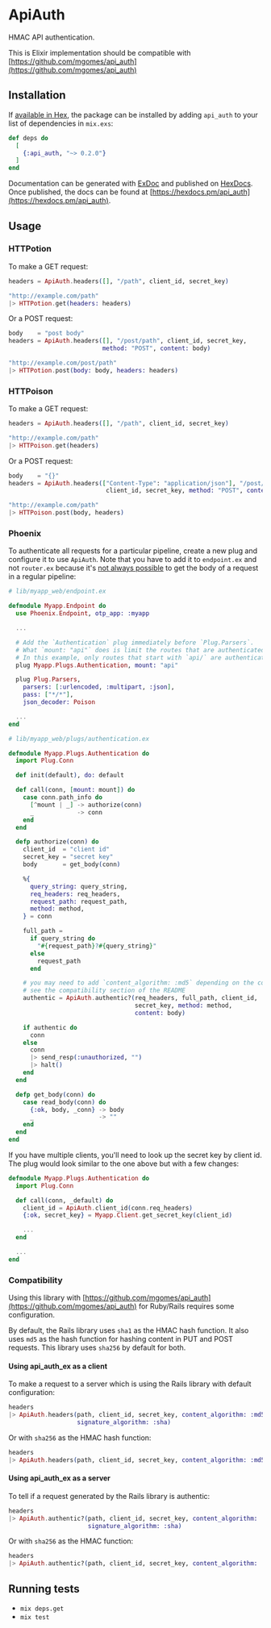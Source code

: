 # ApiAuth

HMAC API authentication.

This is Elixir implementation should be compatible with [https://github.com/mgomes/api_auth](https://github.com/mgomes/api_auth)

## Installation

If [available in Hex](https://hex.pm/docs/publish), the package can be installed
by adding `api_auth` to your list of dependencies in `mix.exs`:

```elixir
def deps do
  [
    {:api_auth, "~> 0.2.0"}
  ]
end
```

Documentation can be generated with [ExDoc](https://github.com/elixir-lang/ex_doc)
and published on [HexDocs](https://hexdocs.pm). Once published, the docs can
be found at [https://hexdocs.pm/api_auth](https://hexdocs.pm/api_auth).

## Usage

### HTTPotion

To make a GET request:

```elixir
headers = ApiAuth.headers([], "/path", client_id, secret_key)

"http://example.com/path"
|> HTTPotion.get(headers: headers)
```

Or a POST request:

```elixir
body    = "post body"
headers = ApiAuth.headers([], "/post/path", client_id, secret_key,
                          method: "POST", content: body)

"http://example.com/post/path"
|> HTTPotion.post(body: body, headers: headers)
```

### HTTPoison

To make a GET request:

```elixir
headers = ApiAuth.headers([], "/path", client_id, secret_key)

"http://example.com/path"
|> HTTPoison.get(headers)
```

Or a POST request:

```elixir
body    = "{}"
headers = ApiAuth.headers(["Content-Type": "application/json"], "/post/path",
                           client_id, secret_key, method: "POST", content: body)

"http://example.com/path"
|> HTTPoison.post(body, headers)
```

### Phoenix

To authenticate all requests for a particular pipeline, create a new
plug and configure it to use `ApiAuth`.
Note that you have to add it to `endpoint.ex` and not `router.ex` because it's
[not always possible](https://github.com/phoenixframework/phoenix/issues/459)
to get the body of a request in a regular pipeline:

```elixir
# lib/myapp_web/endpoint.ex

defmodule Myapp.Endpoint do
  use Phoenix.Endpoint, otp_app: :myapp

  ...

  # Add the `Authentication` plug immediately before `Plug.Parsers`.
  # What `mount: "api"` does is limit the routes that are authenticated.
  # In this example, only routes that start with `api/` are authenticated.
  plug Myapp.Plugs.Authentication, mount: "api"

  plug Plug.Parsers,
    parsers: [:urlencoded, :multipart, :json],
    pass: ["*/*"],
    json_decoder: Poison

  ...
end
```

```elixir
# lib/myapp_web/plugs/authentication.ex

defmodule Myapp.Plugs.Authentication do
  import Plug.Conn

  def init(default), do: default

  def call(conn, [mount: mount]) do
    case conn.path_info do
      [^mount | _] -> authorize(conn)
      _            -> conn
    end
  end

  defp authorize(conn) do
    client_id  = "client id"
    secret_key = "secret key"
    body       = get_body(conn)

    %{
      query_string: query_string,
      req_headers: req_headers,
      request_path: request_path,
      method: method,
    } = conn

    full_path =
      if query_string do
        "#{request_path}?#{query_string}"
      else
        request_path
      end

    # you may need to add `content_algorithm: :md5` depending on the code signing the request
    # see the compatibility section of the README
    authentic = ApiAuth.authentic?(req_headers, full_path, client_id,
                                   secret_key, method: method,
                                   content: body)

    if authentic do
      conn
    else
      conn
      |> send_resp(:unauthorized, "")
      |> halt()
    end
  end

  defp get_body(conn) do
    case read_body(conn) do
      {:ok, body, _conn} -> body
      _                  -> ""
    end
  end
end
```

If you have multiple clients, you'll need to look up the secret key by client id.
The plug would look similar to the one above but with a few changes:

```elixir
defmodule Myapp.Plugs.Authentication do
  import Plug.Conn

  def call(conn, _default) do
    client_id = ApiAuth.client_id(conn.req_headers)
    {:ok, secret_key} = Myapp.Client.get_secret_key(client_id)

    ...
  end

  ...
end
```

### Compatibility

Using this library with [https://github.com/mgomes/api_auth](https://github.com/mgomes/api_auth) for Ruby/Rails
requires some configuration.

By default, the Rails library uses `sha1` as the HMAC hash function.
It also uses `md5` as the hash function for hashing content in PUT and POST requests.
This library uses `sha256` by default for both.

#### Using api_auth_ex as a client
To make a request to a server which is using the Rails library with default configuration:

```elixir
headers
|> ApiAuth.headers(path, client_id, secret_key, content_algorithm: :md5,
                   signature_algorithm: :sha)
```

Or with `sha256` as the HMAC hash function:

```elixir
headers
|> ApiAuth.headers(path, client_id, secret_key, content_algorithm: :md5)
```

#### Using api_auth_ex as a server
To tell if a request generated by the Rails library is authentic:

```elixir
headers
|> ApiAuth.authentic?(path, client_id, secret_key, content_algorithm: :md5,
                      signature_algorithm: :sha)
```

Or with `sha256` as the HMAC function:

```elixir
headers
|> ApiAuth.authentic?(path, client_id, secret_key, content_algorithm: :md5)
```

## Running tests

* `mix deps.get`
* `mix test`
